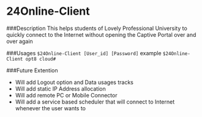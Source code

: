 24Online-Client
======================
###Description
This helps students of Lovely Professional University to quickly connect to the Internet without opening the Captive Portal over and over again

###Usages
`$24Online-Client [User_id] [Password]`
example
`$24Online-Client opt8 cloud#`

###Future Extention
- Will add Logout option and Data usages tracks
- Will add static IP Address allocation
- Will add remote PC or Mobile Connector
- Will add a service based scheduler that will connect to Internet whenever the user wants to
